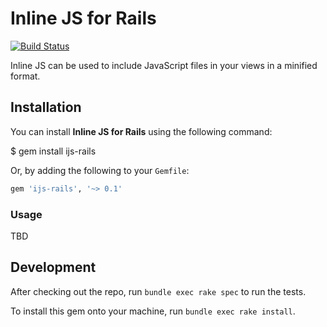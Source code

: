 # Inline JS for Rails

[![Build Status](https://travis-ci.org/NialtoServices/ijs-rails.svg?branch=master)](https://travis-ci.org/NialtoServices/ijs-rails)

Inline JS can be used to include JavaScript files in your views in a minified format.

## Installation

You can install **Inline JS for Rails** using the following command:

  $ gem install ijs-rails

Or, by adding the following to your `Gemfile`:

```ruby
gem 'ijs-rails', '~> 0.1'
```

### Usage

TBD

## Development

After checking out the repo, run `bundle exec rake spec` to run the tests.

To install this gem onto your machine, run `bundle exec rake install`.
